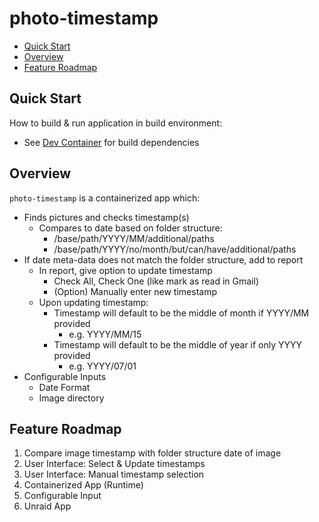 # photo-timestamp

* [Quick Start](#quick-start)
* [Overview](#overview)
* [Feature Roadmap](#feature-roadmap)

## Quick Start

How to build & run application in build environment:

* See [Dev Container](.devcontainer/devcontainer.json) for build dependencies

## Overview

`photo-timestamp` is a containerized app which:

* Finds pictures and checks timestamp(s)
  * Compares to date based on folder structure:
    * /base/path/YYYY/MM/additional/paths
    * /base/path/YYYY/no/month/but/can/have/additional/paths
* If date meta-data does not match the folder structure, add to report
  * In report, give option to update timestamp
    * Check All, Check One (like mark as read in Gmail)
    * (Option) Manually enter new timestamp
  * Upon updating timestamp:
    * Timestamp will default to be the middle of month if YYYY/MM provided
      * e.g. YYYY/MM/15
    * Timestamp will default to be the middle of year if only YYYY provided
      * e.g. YYYY/07/01
* Configurable Inputs
  * Date Format
  * Image directory

## Feature Roadmap

1. Compare image timestamp with folder structure date of image
2. User Interface: Select & Update timestamps
3. User Interface: Manual timestamp selection
4. Containerized App (Runtime)
5. Configurable Input
6. Unraid App
